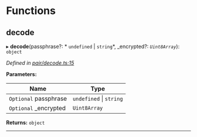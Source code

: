 

# Functions

<a id="decode"></a>

##  decode

▸ **decode**(passphrase?: * `undefined` &#124; `string`*, _encrypted?: *`Uint8Array`*): `object`

*Defined in [pair/decode.ts:15](https://github.com/polkadot-js/common/blob/477be90/packages/keyring/src/pair/decode.ts#L15)*

**Parameters:**

| Name | Type |
| ------ | ------ |
| `Optional` passphrase |  `undefined` &#124; `string`|
| `Optional` _encrypted | `Uint8Array` |

**Returns:** `object`

___

